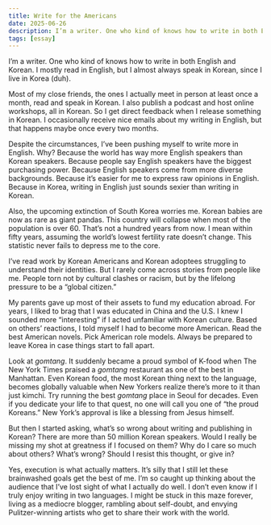 ```yaml
---
title: Write for the Americans
date: 2025-06-26
description: I’m a writer. One who kind of knows how to write in both English and Korean.
tags: [essay]
---
```


I’m a writer. One who kind of knows how to write in both English and Korean. I mostly read in English, but I almost always speak in Korean, since I live in Korea (duh).

Most of my close friends, the ones I actually meet in person at least once a month, read and speak in Korean. I also publish a podcast and host online workshops, all in Korean. So I get direct feedback when I release something in Korean. I occasionally receive nice emails about my writing in English, but that happens maybe once every two months.

Despite the circumstances, I’ve been pushing myself to write more in English. Why? Because the world has way more English speakers than Korean speakers. Because people say English speakers have the biggest purchasing power. Because English speakers come from more diverse backgrounds. Because it’s easier for me to express raw opinions in English. Because in Korea, writing in English just sounds sexier than writing in Korean.

Also, the upcoming extinction of South Korea worries me. Korean babies are now as rare as giant pandas. This country will collapse when most of the population is over 60. That’s not a hundred years from now. I mean within fifty years, assuming the world’s lowest fertility rate doesn’t change. This statistic never fails to depress me to the core.

I’ve read work by Korean Americans and Korean adoptees struggling to understand their identities. But I rarely come across stories from people like me. People torn not by cultural clashes or racism, but by the lifelong pressure to be a “global citizen.”

My parents gave up most of their assets to fund my education abroad. For years, I liked to brag that I was educated in China and the U.S. I knew I sounded more “interesting” if I acted unfamiliar with Korean culture. Based on others’ reactions, I told myself I had to become more American. Read the best American novels. Pick American role models. Always be prepared to leave Korea in case things start to fall apart.

Look at *gomtang*. It suddenly became a proud symbol of K-food when The New York Times praised a *gomtang* restaurant as one of the best in Manhattan. Even Korean food, the most Korean thing next to the language, becomes globally valuable when New Yorkers realize there’s more to it than just kimchi. Try running the best *gomtang* place in Seoul for decades. Even if you dedicate your life to that quest, no one will call you one of “the proud Koreans.” New York’s approval is like a blessing from Jesus himself.

But then I started asking, what’s so wrong about writing and publishing in Korean? There are more than 50 million Korean speakers. Would I really be missing my shot at greatness if I focused on them? Why do I care so much about others? What’s wrong? Should I resist this thought, or give in?

Yes, execution is what actually matters. It’s silly that I still let these brainwashed goals get the best of me. I’m so caught up thinking about the audience that I’ve lost sight of what I actually do well. I don’t even know if I truly enjoy writing in two languages. I might be stuck in this maze forever, living as a mediocre blogger, rambling about self-doubt, and envying Pulitzer-winning artists who get to share their work with the world.